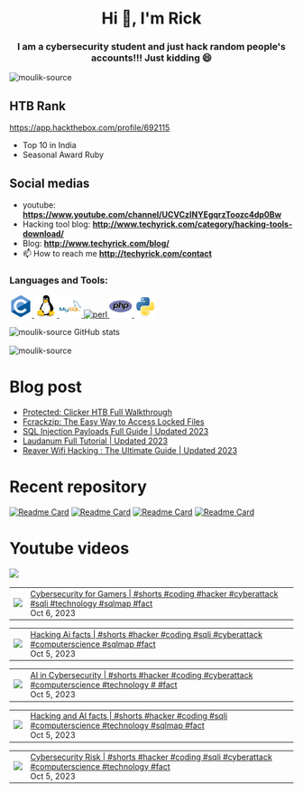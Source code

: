 <h1 align="center">Hi 👋, I'm Rick</h1>
<h3 align="center">I am a cybersecurity student and just hack random people's accounts!!! Just kidding 😄</h3>

<p align="left"> <img src="https://komarev.com/ghpvc/?username=moulik-source&label=Profile%20views&color=0e75b6&style=flat" alt="moulik-source" /> </p> 

## HTB Rank

https://app.hackthebox.com/profile/692115
- Top 10 in India
- Seasonal Award Ruby

## Social medias
- youtube: **https://www.youtube.com/channel/UCVCzINYEgqrzToozc4dp0Bw**
- Hacking tool blog: **http://www.techyrick.com/category/hacking-tools-download/**
- Blog: **http://www.techyrick.com/blog/**
- 📫 How to reach me **http://techyrick.com/contact**


<h3 align="left">Languages and Tools:</h3>
<p align="left"> <a href="https://www.cprogramming.com/" target="_blank"> <img src="https://raw.githubusercontent.com/devicons/devicon/master/icons/c/c-original.svg" alt="c" width="40" height="40"/> </a> <a href="https://www.linux.org/" target="_blank"> <img src="https://raw.githubusercontent.com/devicons/devicon/master/icons/linux/linux-original.svg" alt="linux" width="40" height="40"/> </a> <a href="https://www.mysql.com/" target="_blank"> <img src="https://raw.githubusercontent.com/devicons/devicon/master/icons/mysql/mysql-original-wordmark.svg" alt="mysql" width="40" height="40"/> </a> <a href="https://www.perl.org/" target="_blank"> <img src="https://api.iconify.design/logos-perl.svg" alt="perl" width="40" height="40"/> </a> <a href="https://www.php.net" target="_blank"> <img src="https://raw.githubusercontent.com/devicons/devicon/master/icons/php/php-original.svg" alt="php" width="40" height="40"/> </a> <a href="https://www.python.org" target="_blank"> <img src="https://raw.githubusercontent.com/devicons/devicon/master/icons/python/python-original.svg" alt="python" width="40" height="40"/> </a> </p>



![moulik-source GitHub stats](https://github-readme-stats.vercel.app/api?username=moulik-source&show_icons=true&theme=vision-friendly-dark)

<p><img align="center" src="https://github-readme-streak-stats.herokuapp.com/?user=moulik-source&theme=vision-friendly-dark" alt="moulik-source" /></p>

# Blog post
<!-- BLOG-POST-LIST:START -->
- [Protected: Clicker HTB Full Walkthrough](https://techyrick.com/clicker-htb/)
- [Fcrackzip: The Easy Way to Access Locked Files](https://techyrick.com/fcrackzip-full-tutorial/)
- [SQL Injection Payloads Full Guide | Updated 2023](https://techyrick.com/sql-injection-payload-tutorial/)
- [Laudanum Full Tutorial | Updated 2023](https://techyrick.com/laudanum-full-tutorial/)
- [Reaver Wifi Hacking : The Ultimate Guide | Updated 2023](https://techyrick.com/reaver-full-tutorial/)
<!-- BLOG-POST-LIST:END -->

# Recent repository 

[![Readme Card](https://github-readme-stats.vercel.app/api/pin/?username=moulik-source&repo=ddos&theme=outrun)](https://github.com/moulik-source/ddos) 
[![Readme Card](https://github-readme-stats.vercel.app/api/pin/?username=moulik-source&repo=port-scan&theme=outrun)](https://github.com/moulik-source/port-scan)
[![Readme Card](https://github-readme-stats.vercel.app/api/pin/?username=moulik-source&repo=moulik-source&theme=outrun)](https://github.com/moulik-source/moulik-source)
[![Readme Card](https://github-readme-stats.vercel.app/api/pin/?username=moulik-source&repo=hashmo&theme=outrun)](https://github.com/moulik-source/hashmo)

# Youtube videos

[<img src="https://img.shields.io/badge/-Subscribe-red?style=for-the-badge&logo=youtube&logoColor=white"/>](https://www.youtube.com/channel/UCVHmOOAGNcLK5k0i7G1gTrQ)

<!-- YOUTUBE:START --><table><tr><td><a href="https://www.youtube.com/watch?v=hVMy6r4h2TY"><img width="140px" src="https://i.ytimg.com/vi/hVMy6r4h2TY/mqdefault.jpg"></a></td>
<td><a href="https://www.youtube.com/watch?v=hVMy6r4h2TY">Cybersecurity for Gamers | #shorts  #coding #hacker #cyberattack #sqli #technology #sqlmap #fact</a><br/>Oct 6, 2023</td></tr></table>
<table><tr><td><a href="https://www.youtube.com/watch?v=K1yWj3ngXlc"><img width="140px" src="https://i.ytimg.com/vi/K1yWj3ngXlc/mqdefault.jpg"></a></td>
<td><a href="https://www.youtube.com/watch?v=K1yWj3ngXlc">Hacking Ai facts | #shorts  #hacker #coding #sqli #cyberattack #computerscience #sqlmap #fact</a><br/>Oct 5, 2023</td></tr></table>
<table><tr><td><a href="https://www.youtube.com/watch?v=neQffD27qfQ"><img width="140px" src="https://i.ytimg.com/vi/neQffD27qfQ/mqdefault.jpg"></a></td>
<td><a href="https://www.youtube.com/watch?v=neQffD27qfQ">AI in Cybersecurity | #shorts  #hacker #coding #cyberattack #computerscience #technology # #fact</a><br/>Oct 5, 2023</td></tr></table>
<table><tr><td><a href="https://www.youtube.com/watch?v=9WYY7_9soKI"><img width="140px" src="https://i.ytimg.com/vi/9WYY7_9soKI/mqdefault.jpg"></a></td>
<td><a href="https://www.youtube.com/watch?v=9WYY7_9soKI">Hacking and AI facts | #shorts  #hacker #coding #sqli #computerscience #technology #sqlmap #fact</a><br/>Oct 5, 2023</td></tr></table>
<table><tr><td><a href="https://www.youtube.com/watch?v=5fQ0I6tzV0w"><img width="140px" src="https://i.ytimg.com/vi/5fQ0I6tzV0w/mqdefault.jpg"></a></td>
<td><a href="https://www.youtube.com/watch?v=5fQ0I6tzV0w">Cybersecurity Risk | #shorts  #hacker #coding #sqli #cyberattack #computerscience #technology #fact</a><br/>Oct 5, 2023</td></tr></table>
<!-- YOUTUBE:END -->

